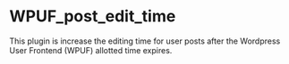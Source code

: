 # WPUF_post_edit_time
This plugin is increase the editing time for user posts after the Wordpress User Frontend (WPUF) allotted time expires.
